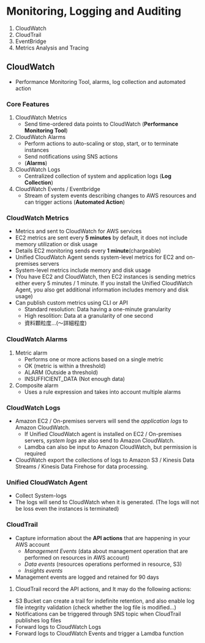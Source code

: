 # Monitoring, Logging and Auditing
1. CloudWatch 
2. CloudTrail
3. EventBridge
4. Metrics Analysis and Tracing

## CloudWatch
* Performance Monitoring Tool, alarms, log collection and automated action

### Core Features
1. CloudWatch Metrics 
   * Send time-ordered data points to CloudWatch (**Performance Monitoring Tool**)
2. CloudWatch Alarms
   * Perform actions to auto-scaling or stop, start, or to terminate instances
   * Send notifications using SNS actions
   * (**Alarms**)
3. CloudWatch Logs
   * Centralized collection of system and application logs (**Log Collection**) 
4. CloudWatch Events / Eventbridge
   * Stream of system events describing changes to AWS resources and can trigger actions (**Automated Action**)

### CloudWatch Metrics
* Metrics and sent to CloudWatch for AWS services
* EC2 metrics are sent every **5 minutes** by default, it does not include memory utilization or disk usage
* Details EC2 monitoring sends every **1 minute**(chargeable)
* Unified CloudWatch Agent sends system-level metrics for EC2 and on-premises servers
* System-level metrics include memory and disk usage
* (You have EC2 and CloudWatch, then EC2 instances is sending metrics either every 5 minutes / 1 minute. If you install the Unified CloudWatch Agent, you also get additional information includes memory and disk usage)
* Can publish custom metrics using CLI or API
  * Standard resolution: Data having a one-minute granularity 
  * High resolition: Data at a granularity of one second
  * 資料顆粒度...(～詳細程度)

### CloudWatch Alarms
1. Metric alarm
   * Performs one or more actions based on a single metric
   * OK (metric is within a threshold)
   * ALARM (Outside a threshold)
   * INSUFFICIENT_DATA (Not enough data)
2. Composite alarm
   * Uses a rule expression and takes into account multiple alarms

### CloudWatch Logs
* Amazon EC2 / On-premises servers will send the *application logs* to Amazon CloudWatch.
  * If Unified CloudWatch agent is installed on EC2 / On-premises servers, *system logs* are also send to Amazon CloudWatch.
  * Lamdba can also be input to Amazon CloudWatch, but permission is required
* CloudWatch export the collections of logs to Amazon S3 / Kinesis Data Streams / Kinesis Data Firehose for data processing.

### Unified CloudWatch Agent
* Collect System-logs
* The logs will send to CloudWatch when it is generated. (The logs will not be loss even the instances is terminated)

### CloudTrail
* Capture information about the **API actions** that are happening in your AWS account
  * *Management Events* (data about management operation that are performed on resources in AWS account)
  * *Data events* (resources operations performed in resource, S3)
  * *Insights events* 
* Management events are logged and retained for 90 days

1. CloudTrail record the API actions, and It may do the following actions:
* S3 Bucket can create a trail for indefinite retention, and also enable log file integrity validation (check whether the log file is modified...)
* Notifications can be triggered through SNS topic when CloudTrail publishes log files
* Forward logs to CloudWatch Logs
* Forward logs to CloudWatch Events and trigger a Lamdba function
